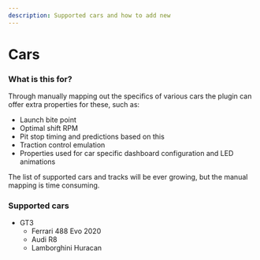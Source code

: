 ```yaml
---
description: Supported cars and how to add new
---
```


# Cars

### What is this for?

Through manually mapping out the specifics of various cars the plugin can offer extra properties for these, such as:

* Launch bite point
* Optimal shift RPM
* Pit stop timing and predictions based on this
* Traction control emulation
* Properties used for car specific dashboard configuration and LED animations

The list of supported cars and tracks will be ever growing, but the manual mapping is time consuming.&#x20;

### Supported cars

* GT3
  * Ferrari 488 Evo 2020
  * Audi R8
  * Lamborghini Huracan
